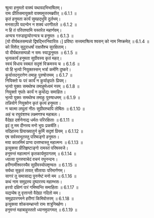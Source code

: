 

  
श्रुत्वा हनुमतो वाक्यं यथावदभिभाषितम्।  
रामः प्रीतिसमायुक्तो वाक्यमुत्तरमब्रवीत् ॥ 6.1.1 ॥   
कृतं हनुमता कार्यं सुमहद्भुवि दुर्लभम्।  
मनसाऽपि यदन्येन न शक्यं धरणीतले ॥ 6.1.2 ॥   
न हि तं परिपश्यामि यस्तरेत महार्णवम्।  
अन्यत्र गरुडाद्वायोरन्यत्र च हनूमतः ॥ 6.1.3 ॥   
[यो वीर्यबलसम्पन्नो द्विषद्भिरनिवारितः।] प्रविष्टः सत्त्वमाश्रित्य श्वसन् को नाम निष्क्रमेत् ॥ 6.1.4 ॥   
को विशेत् सुदुराधर्षां राक्षसैश्च सुरक्षिताम्।  
यो वीर्यबलसम्पन्नो न समः स्याद्धनूमतः ॥ 6.1.5 ॥   
भृत्यकार्यं हनुमता सुग्रीवस्य कृतं महत्।  
स्वयं विधाय स्वबलं सदृशं विक्रमस्य च ॥ 6.1.6 ॥   
यो हि भृत्यो नियुक्तस्सन् भर्त्रा कर्मणि दुष्करे।  
कुर्यात्तदनुरागेण तमाहुः पुरुषोत्तमम् ॥ 6.1.7 ॥   
नियिक्तो यः परं कार्यं न कुर्यान्नृपतेः प्रियम्।  
भृत्यो युक्तः समर्थश्च तमाहुर्मध्यमं नरम् ॥ 6.1.8 ॥   
नियुक्तो नृपतेः कार्यं न कुर्याद्यः समाहितः।  
भृत्यो युक्तः समर्थश्च तमाहुः पुरुषाधमम् ॥ 6.1.9 ॥   
तन्नियोगे नियुक्तेन कृतं कृत्यं हनूमता।  
न चात्मा लघुतां नीतः सुग्रीवश्चापि तोषितः ॥ 6.1.10 ॥   
अहं च रघुवंशश्च लक्ष्मणश्च महाबलः।  
वैदेह्या दर्शनेनाद्य धर्मतः परिरक्षिताः ॥ 6.1.11 ॥   
इदं तु मम दीनस्य मनो भूयः प्रकर्षति।  
यदिहास्य प्रियाख्यातुर्न कुर्मि सदृशं प्रियम् ॥ 6.1.12 ॥   
एष सर्वस्वभूतस्तु परिष्वङ्गो हनूमतः।  
मया कालमिमं प्राप्य दत्तश्चास्तु महात्मनः ॥ 6.1.13 ॥   
इत्युक्त्वा प्रीतिहृष्टाङ्गो रामस्तं परिषस्वजे।  
हनूमन्तं महात्मानं कृतकार्यमुपागतम् ॥ 6.1.14 ॥   
ध्यात्वा पुनरुवाचेदं वचनं रघुनन्दनः।  
हरीणामीश्वरस्यैव सुग्रीवस्योपशृण्वतः ॥ 6.1.15 ॥   
सर्वथा सुकृतं तावत् सीतायाः परिमार्गणम्।  
सागरं तु समासाद्य पुनर्नष्टं मनो मम ॥ 6.1.16 ॥   
कथं नाम समुद्रस्य दुष्पारस्य महाम्भसः।  
हरयो दक्षिणं पारं गमिष्यन्ति समाहिताः ॥ 6.1.17 ॥   
यद्यप्येष तु वृत्तान्तो वैदेह्या गदितो मम।  
समुद्रपारगमने हरीणां किमिवोत्तरम् ॥ 6.1.18 ॥   
इत्युक्त्वा शोकसम्भ्रान्तो रामः शत्रुनिबर्हणः।  
हनुमन्तं महाबाहुस्ततो ध्यानमुपागमत् ॥ 6.1.19 ॥   
